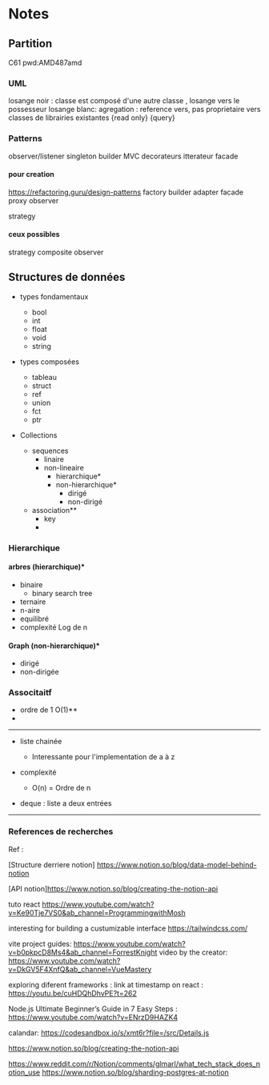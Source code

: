 # Notes

## Partition
C61
pwd:AMD487amd

### UML
losange noir : classe est composé d'une autre classe , losange vers le possesseur
losange blanc: agregation : reference vers, pas proprietaire
vers classes de librairies existantes
{read only}
{query}


### Patterns
observer/listener
singleton
builder
MVC
decorateurs
itterateur
facade


#### pour creation
https://refactoring.guru/design-patterns
factory 
builder
adapter
facade
proxy
observer


strategy


#### ceux possibles
strategy 
composite
observer

## Structures de données
- types fondamentaux
  - bool
  - int
  - float
  - void
  - string
  
- types composées
  - tableau
  - struct
  - ref
  - union
  - fct
  - ptr
  
- Collections
  - sequences
    - linaire
    - non-lineaire
      - hierarchique*
      - non-hierarchique*
        - dirigé
        - non-dirigé
  - association**
    - key
    - 
### Hierarchique
#### arbres  (hierarchique)*
  - binaire
    - binary search tree
  - ternaire
  - n-aire
  - equilibré
- complexité Log de n

#### Graph (non-hierarchique)*
- dirigé
- non-dirigée
  
### Associtaitf
- ordre de 1 O(1)**
- 



--- 

- liste chainée
  - Interessante pour l'implementation de a à z
  
- complexité
  - O(n) = Ordre de n
- deque : liste a deux entrées
  
---




### References de recherches
Ref : 

[Structure derriere notion] https://www.notion.so/blog/data-model-behind-notion

[API notion]https://www.notion.so/blog/creating-the-notion-api

tuto react
https://www.youtube.com/watch?v=Ke90Tje7VS0&ab_channel=ProgrammingwithMosh

interesting for building a custumizable interface
https://tailwindcss.com/

vite project guides:
  https://www.youtube.com/watch?v=b0pkpcD8Ms4&ab_channel=ForrestKnight
    video by the creator:
      https://www.youtube.com/watch?v=DkGV5F4XnfQ&ab_channel=VueMastery

exploring diferent frameworks :
  link at timestamp on react :
https://youtu.be/cuHDQhDhvPE?t=262

Node.js Ultimate Beginner’s Guide in 7 Easy Steps :
https://www.youtube.com/watch?v=ENrzD9HAZK4

calandar:
https://codesandbox.io/s/xmt6r?file=/src/Details.js


https://www.notion.so/blog/creating-the-notion-api

https://www.reddit.com/r/Notion/comments/glmarl/what_tech_stack_does_notion_use
https://www.notion.so/blog/sharding-postgres-at-notion